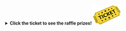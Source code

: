
<details>
  <summary><b>Click the ticket to see the raffle prizes! <img src="/images/raffle-ticket.png" alt="raffle-ticket" width="90"></b></summary>
  <table>
    <tr>
        <th>5th prize option 1</th>
        <th>5th prize option 2</th>
        <th>4th prize</th>
        <th>3rd prize</th>
        <th>2nd prize</th>
        <th>1st prize</th>
    </tr>
    <tr>
        <td><img src="/meetings/raffle/2025/202511-5-1.jpg" alt="image"></td>
        <td><img src="/meetings/raffle/2025/202511-5-2.jpg" alt="image"></td>
        <td><img src="/meetings/raffle/2025/202511-4.jpg" alt="image"></td>
        <td><img src="/meetings/raffle/2025/202511-3.jpg" alt="image"></td>
        <td><img src="/meetings/raffle/2025/202511-2.jpg" alt="image"></td>
        <td><img src="/meetings/raffle/2025/202511-1.jpg" alt="image"></td>
    </tr>
    <tr>
        <td>5th Prize (Option 1): APP power meter</td>
        <td>5th Prize (Option 2): PAARA Field Day Shirt</td>
        <td>4th Prize: TIDRADIO TD-H8</td>
        <td>3rd Prize: Klein Tools KNECT 32-piece Passthrough</td>
        <td>2nd Prize: Bioenno 12v 12Ah LFP Battery</td>
        <td>1st Prize: Elk Antennas 2M/440L5 Dual Band Antenna</td>
    </tr>
  </table>
</details>

